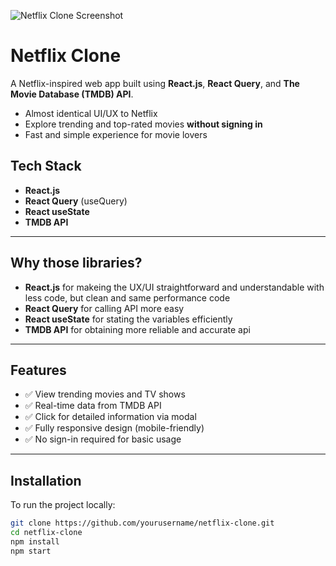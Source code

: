 ![Netflix Clone Screenshot](https://private-user-images.githubusercontent.com/186366431/452819712-140ebfae-0aef-4c62-a518-203ef1129ac7.png?jwt=eyJhbGciOiJIUzI1NiIsInR5cCI6IkpXVCJ9.eyJpc3MiOiJnaXRodWIuY29tIiwiYXVkIjoicmF3LmdpdGh1YnVzZXJjb250ZW50LmNvbSIsImtleSI6ImtleTUiLCJleHAiOjE3NDk0MTY2ODQsIm5iZiI6MTc0OTQxNjM4NCwicGF0aCI6Ii8xODYzNjY0MzEvNDUyODE5NzEyLTE0MGViZmFlLTBhZWYtNGM2Mi1hNTE4LTIwM2VmMTEyOWFjNy5wbmc_WC1BbXotQWxnb3JpdGhtPUFXUzQtSE1BQy1TSEEyNTYmWC1BbXotQ3JlZGVudGlhbD1BS0lBVkNPRFlMU0E1M1BRSzRaQSUyRjIwMjUwNjA4JTJGdXMtZWFzdC0xJTJGczMlMkZhd3M0X3JlcXVlc3QmWC1BbXotRGF0ZT0yMDI1MDYwOFQyMDU5NDRaJlgtQW16LUV4cGlyZXM9MzAwJlgtQW16LVNpZ25hdHVyZT0wYjk1MGExNzUyNGFhNjI2ZjZmMTI1NzZhYzg5ZjZhMjg2MmJlNWE4ZTQxZmFlNDEzMDI2NDUwNjQ5MjFkMzZkJlgtQW16LVNpZ25lZEhlYWRlcnM9aG9zdCJ9.2f9oyVHLsx6DF658OnuLv2ivflUq4P5MxEyoFZZpczI)

# Netflix Clone

A Netflix-inspired web app built using **React.js**, **React Query**, and **The Movie Database (TMDB) API**.

- Almost identical UI/UX to Netflix  
- Explore trending and top-rated movies **without signing in**  
- Fast and simple experience for movie lovers

## Tech Stack

- **React.js**
- **React Query** (useQuery)
- **React useState**
- **TMDB API**

---

## Why those libraries?

- **React.js** for makeing the UX/UI straightforward and understandable with less code, but clean and same performance code
- **React Query** for calling API more easy
- **React useState** for stating the variables efficiently
- **TMDB API** for obtaining more reliable and accurate api

---

## Features

- ✅ View trending movies and TV shows
- ✅ Real-time data from TMDB API
- ✅ Click for detailed information via modal
- ✅ Fully responsive design (mobile-friendly)
- ✅ No sign-in required for basic usage

---

## Installation

To run the project locally:

```bash
git clone https://github.com/yourusername/netflix-clone.git
cd netflix-clone
npm install
npm start
